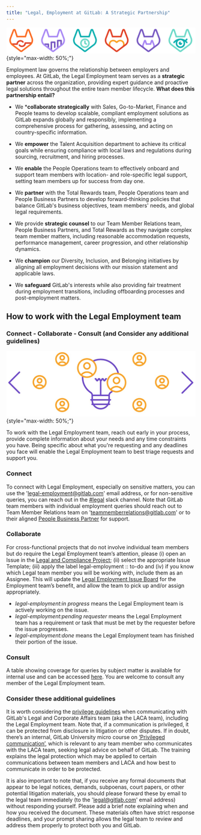 ```yaml
---
title: "Legal, Employment at GitLab: A Strategic Partnership"
---
```


![GitLab values illustration](/images/all-remote/gitlab-values-tanukis.jpg)
{style="max-width: 50%;"}

Employment law governs the relationship between employers and employees. At GitLab, the Legal Employment team serves as a **strategic partner** across the organization, providing expert guidance and proactive legal solutions throughout the entire team member lifecycle. **What does this partnership entail?**

- We ***collaborate strategically** with Sales, Go-to-Market, Finance and People teams to develop scalable, compliant employment solutions as GitLab expands globally and responsibly, implementing a comprehensive process for gathering, assessing, and acting on country-specific information.

- We **empower** the Talent Acquisition department to achieve its critical goals while ensuring compliance with local laws and regulations during sourcing, recruitment, and hiring processes.

- We **enable** the People Operations team to effectively onboard and support team members with location- and role-specific legal support, setting team members up for success from day one.

- We **partner** with the Total Rewards team, People Operations team and People Business Partners to develop forward-thinking policies that balance GitLab's business objectives, team members' needs, and global legal requirements.

- We provide **strategic counsel** to our Team Member Relations team, People Business Partners, and Total Rewards as they navigate complex team member matters, including reasonable accommodation requests, performance management, career progression, and other relationship dynamics.

- We **champion** our Diversity, Inclusion, and Belonging initiatives by aligning all employment decisions with our mission statement and applicable laws.

- We **safeguard** GitLab's interests while also providing fair treatment during employment transitions, including offboarding processes and post-employment matters.

## How to work with the Legal Employment team

### Connect - Collaborate - Consult (and Consider any additional guidelines)

![GitLab collaboration illustration](/images/all-remote/gitlab-collaboration-illustration.jpg)
{style="max-width: 50%;"}

To work with the Legal Employment team, reach out early in your process, provide complete information about your needs and any time constraints you have. Being specific about what you're requesting and any deadlines you face will enable the Legal Employment team to best triage requests and support you. 

### Connect

To connect with Legal Employment, especially on sensitive matters, you can use the 'legal-employment@gitlab.com' email address, or for non-sensitive queries, you can reach out in the [#legal](https://gitlab.enterprise.slack.com/archives/C78E74A6L) slack channel. Note that GitLab team members with individual employment queries should reach out to Team Member Relations team on 'teammemberrelations@gitlab.com' or to their aligned [People Business Partner](/handbook/people-group/people-business-partners/#team-structure-and-organizational-health) for support.

### Collaborate

For cross-functional projects that do not involve individual team members but do require the Legal Employment team’s attention, please (i) open an Issue in the [Legal and Compliance Project](https://gitlab.com/gitlab-com/legal-and-compliance/-/issues); (ii) select the appropriate Issue Template; (iii)  apply the label legal-employment :: to-do and (iv) if you know which Legal team member you will be working with, include them as an Assignee. This will update the [Legal Employment Issue Board](https://gitlab.com/groups/gitlab-com/-/boards/4585701) for the Employment team’s benefit, and allow the team to pick up and/or assign appropriately.

- *legal-employment:in progress* means the Legal Employment team is actively working on the issue.
- *legal-employment:pending requester* means the Legal Employment team has a requirement or task that must be met by the requester before the issue progresses.
- *legal-employment:done* means the Legal Employment team has finished their portion of the issue.

### Consult

A table showing coverage for queries by subject matter is available for internal use and can be accessed [here](https://docs.google.com/presentation/d/19g8k4V7ijn5J7Xr2BYlIhe5tcQP0ppfhFexRlrTEhpo/edit#slide=id.g2fc30a73634_0_4). You are welcome to consult any member of the Legal Employment team.

### Consider these additional guidelines

It is worth considering the [privilege guidelines](/handbook/legal/risk-management-dispute-resolution/#privilege) when communicating with GitLab's Legal and Corporate Affairs team (aka the LACA team), including the Legal Employment team. Note that, if a communication is privileged, it can be protected from disclosure in litigation or other disputes. If in doubt, there’s an internal, GitLab University micro course on [‘Privileged communication’](https://university.gitlab.com/courses/attorney-client-privilege), which is relevant to any team member who communicates with the LACA team, seeking legal advice on behalf of GitLab. The training explains the legal protection which may be applied to certain communications between team members and LACA and how best to communicate in order to be protected.

It is also important to note that, if you receive any formal documents that appear to be legal notices, demands, subpoenas, court papers, or other potential litigation materials, you should please forward these by email to the legal team immediately (to the 'legal@gitlab.com' email address) without responding yourself. Please add a brief note explaining when and how you received the document. These materials often have strict response deadlines, and your prompt sharing allows the legal team to review and address them properly to protect both you and GitLab.
